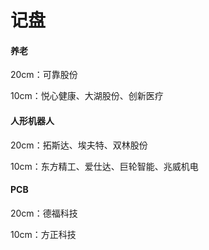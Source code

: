 # 记盘

#### 养老

20cm：可靠股份

10cm：悦心健康、大湖股份、创新医疗

#### 人形机器人

20cm：拓斯达、埃夫特、双林股份

10cm：东方精工、爱仕达、巨轮智能、兆威机电

#### PCB

20cm：德福科技

10cm：方正科技
